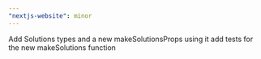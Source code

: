 ```yaml
---
"nextjs-website": minor
---
```


Add Solutions types and a new makeSolutionsProps using it add tests for the new makeSolutions function
